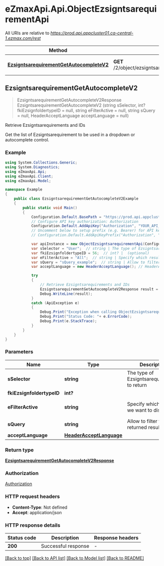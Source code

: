 # eZmaxApi.Api.ObjectEzsigntsarequirementApi

All URIs are relative to *https://prod.api.appcluster01.ca-central-1.ezmax.com/rest*

Method | HTTP request | Description
------------- | ------------- | -------------
[**EzsigntsarequirementGetAutocompleteV2**](ObjectEzsigntsarequirementApi.md#ezsigntsarequirementgetautocompletev2) | **GET** /2/object/ezsigntsarequirement/getAutocomplete/{sSelector} | Retrieve Ezsigntsarequirements and IDs



## EzsigntsarequirementGetAutocompleteV2

> EzsigntsarequirementGetAutocompleteV2Response EzsigntsarequirementGetAutocompleteV2 (string sSelector, int? fkiEzsignfoldertypeID = null, string eFilterActive = null, string sQuery = null, HeaderAcceptLanguage acceptLanguage = null)

Retrieve Ezsigntsarequirements and IDs

Get the list of Ezsigntsarequirement to be used in a dropdown or autocomplete control.

### Example

```csharp
using System.Collections.Generic;
using System.Diagnostics;
using eZmaxApi.Api;
using eZmaxApi.Client;
using eZmaxApi.Model;

namespace Example
{
    public class EzsigntsarequirementGetAutocompleteV2Example
    {
        public static void Main()
        {
            Configuration.Default.BasePath = "https://prod.api.appcluster01.ca-central-1.ezmax.com/rest";
            // Configure API key authorization: Authorization
            Configuration.Default.AddApiKey("Authorization", "YOUR_API_KEY");
            // Uncomment below to setup prefix (e.g. Bearer) for API key, if needed
            // Configuration.Default.AddApiKeyPrefix("Authorization", "Bearer");

            var apiInstance = new ObjectEzsigntsarequirementApi(Configuration.Default);
            var sSelector = "User";  // string | The type of Ezsigntsarequirements to return
            var fkiEzsignfoldertypeID = 56;  // int? |  (optional) 
            var eFilterActive = "All";  // string | Specify which results we want to display. (optional)  (default to Active)
            var sQuery = "sQuery_example";  // string | Allow to filter the returned results (optional) 
            var acceptLanguage = new HeaderAcceptLanguage(); // HeaderAcceptLanguage |  (optional) 

            try
            {
                // Retrieve Ezsigntsarequirements and IDs
                EzsigntsarequirementGetAutocompleteV2Response result = apiInstance.EzsigntsarequirementGetAutocompleteV2(sSelector, fkiEzsignfoldertypeID, eFilterActive, sQuery, acceptLanguage);
                Debug.WriteLine(result);
            }
            catch (ApiException e)
            {
                Debug.Print("Exception when calling ObjectEzsigntsarequirementApi.EzsigntsarequirementGetAutocompleteV2: " + e.Message );
                Debug.Print("Status Code: "+ e.ErrorCode);
                Debug.Print(e.StackTrace);
            }
        }
    }
}
```

### Parameters


Name | Type | Description  | Notes
------------- | ------------- | ------------- | -------------
 **sSelector** | **string**| The type of Ezsigntsarequirements to return | 
 **fkiEzsignfoldertypeID** | **int?**|  | [optional] 
 **eFilterActive** | **string**| Specify which results we want to display. | [optional] [default to Active]
 **sQuery** | **string**| Allow to filter the returned results | [optional] 
 **acceptLanguage** | [**HeaderAcceptLanguage**](HeaderAcceptLanguage.md)|  | [optional] 

### Return type

[**EzsigntsarequirementGetAutocompleteV2Response**](EzsigntsarequirementGetAutocompleteV2Response.md)

### Authorization

[Authorization](../README.md#Authorization)

### HTTP request headers

- **Content-Type**: Not defined
- **Accept**: application/json


### HTTP response details
| Status code | Description | Response headers |
|-------------|-------------|------------------|
| **200** | Successful response |  -  |

[[Back to top]](#)
[[Back to API list]](../README.md#documentation-for-api-endpoints)
[[Back to Model list]](../README.md#documentation-for-models)
[[Back to README]](../README.md)


